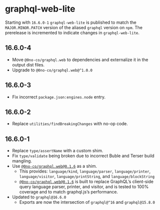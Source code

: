 # graphql-web-lite

Starting with `16.6.0-1` `graphql-web-lite` is published to match the
`MAJOR.MINOR.PATCH` version of the aliased `graphql` version on `npm`.
The prerelease is incremented to indicate changes in `graphql-web-lite`.

## 16.6.0-4

- Move `@0no-co/graphql.web` to dependencies and externalize it in the output
  dist files.
- Upgrade to `@0no-co/graphql.web@^1.0.0`

## 16.6.0-3

- Fix incorrect `package.json:engines.node` entry.

## 16.6.0-2

- Replace `utilities/findBreakingChanges` with no-op code.

## 16.6.0-1

- Replace `type/assertName` with a custom shim.
- Fix `type/validate` being broken due to incorrect Buble and Terser build
  mangling.
- Use [`@0no-co/graphql.web@0.1.6`](https://github.com/0no-co/graphql.web) as a shim.
  - This provides: `language/kind`, `language/parser`, `language/printer`, `language/visitor`, `language/printString`, and `language/blockString`
  - [`@0no-co/graphql.web@0.1.6`](https://github.com/0no-co/graphql.web) is
    built to replace GraphQL’s client-side query language parser, printer, and
    visitor, and is tested to 100% coverage and to match graphql.js’s
    performance.
- Updated to `graphql@16.6.0`
  - Exports are now the intersection of `graphql@^16` and `graphql@15.8.0`
